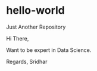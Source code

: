 # hello-world
Just Another Repository

Hi There,

Want to be expert in Data Science.

Regards,
Sridhar
